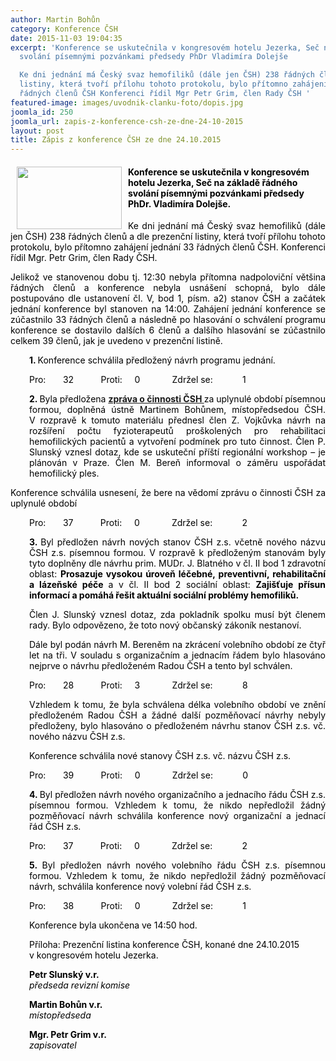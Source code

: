 ```yaml
---
author: Martin Bohůn
category: Konference ČSH
date: 2015-11-03 19:04:35
excerpt: 'Konference se uskutečnila v kongresovém hotelu Jezerka, Seč na základě řádného
  svolání písemnými pozvánkami předsedy PhDr Vladimíra Dolejše

  Ke dni jednání má Český svaz hemofiliků (dále jen ČSH) 238 řádných členů a dle prezenční
  listiny, která tvoří přílohu tohoto protokolu, bylo přítomno zahájení jednání 33
  řádných členů ČSH Konferenci řídil Mgr Petr Grim, člen Rady ČSH '
featured-image: images/uvodnik-clanku-foto/dopis.jpg
joomla_id: 250
joomla_url: zapis-z-konference-csh-ze-dne-24-10-2015
layout: post
title: Zápis z konference ČSH ze dne 24.10.2015
---
```


<h4 align="center" style="text-align: left;">
 <span style="color: #000000;">
  <span style="font-size: 1em; text-align: justify;">
   <img border="0" height="100" src="{{ site.baseurl }}/images/uvodnik-clanku-foto/dopis.jpg" style="float: left; margin-left: 10px; margin-right: 10px;" width="168"/>
  </span>
 </span>
 <span style="color: #000000;">
  <span style="font-size: 1em; text-align: justify;">
   Konference se uskutečnila v kongresovém hotelu Jezerka, Seč na základě řádného svolání písemnými pozvánkami předsedy PhDr. Vladimíra Dolejše.
  </span>
  <span style="font-size: 1em; text-align: justify;">
   <br/>
  </span>
 </span>
</h4>
<p style="text-align: justify;">
 <span style="color: #000000;">
  Ke dni jednání má Český svaz hemofiliků (dále jen ČSH) 238 řádných členů a dle prezenční listiny, která tvoří přílohu tohoto protokolu, bylo přítomno zahájení jednání 33 řádných členů ČSH. Konferenci řídil Mgr. Petr Grim, člen Rady ČSH.
 </span>
</p>
<p style="text-align: justify;">
 <span style="color: #000000;">
  Jelikož ve stanovenou dobu tj. 12:30 nebyla přítomna nadpoloviční většina řádných členů a konference nebyla usnášení schopná, bylo dále postupováno dle ustanovení čl. V, bod 1, písm. a2) stanov ČSH a začátek jednání konference byl stanoven na 14:00. Zahájení jednání konference se zúčastnilo 33 řádných členů a následně po hlasování o schválení programu konference se dostavilo dalších 6 členů a dalšího hlasování se zúčastnilo celkem 39 členů, jak je uvedeno v prezenční listině.
 </span>
</p>
<p style="padding-left: 30px; text-align: justify;">
 <span style="color: #000000;">
  <strong style="text-align: left;">
   1.
  </strong>
  <span style="text-align: left;">
   Konference schválila předložený návrh programu jednání.
  </span>
 </span>
</p>
<p style="padding-left: 30px; text-align: justify;">
 <span style="color: #000000;">
  Pro:       32           Proti:     0             Zdržel se:            1
 </span>
</p>
<p style="padding-left: 30px; text-align: justify;">
 <span style="color: #000000;">
  <strong>
   2.
  </strong>
  Byla předložena
  <strong>
   <a href="images/dokumenty-pdf-doc/konference2014/zprava-o-cinnosti-2014.pdf" title="Zpráva o činnosti 2014">
    zpráva o činnosti ČSH
   </a>
  </strong>
  za uplynulé období písemnou formou, doplněná ústně Martinem Bohůnem, místopředsedou ČSH. V rozpravě k tomuto materiálu přednesl člen Z. Vojkůvka návrh na rozšíření počtu fyzioterapeutů proškolených pro rehabilitaci hemofilických pacientů a vytvoření podmínek pro tuto činnost. Člen P. Slunský vznesl dotaz, kde se uskuteční příští regionální workshop – je plánován v Praze. Člen M. Bereň informoval o záměru uspořádat hemofilický ples.
 </span>
</p>
<p style="text-align: justify;">
 <span style="color: #000000;">
  Konference schválila usnesení, že bere na vědomí zprávu o činnosti ČSH za uplynulé období
 </span>
</p>
<p style="padding-left: 30px; text-align: justify;">
 <span style="color: #000000;">
  Pro:       37           Proti:     0             Zdržel se:            2
 </span>
</p>
<p style="padding-left: 30px; text-align: justify;">
 <span style="color: #000000;">
  <strong>
   3.
  </strong>
  Byl předložen návrh nových stanov ČSH z.s. včetně nového názvu ČSH z.s. písemnou formou. V rozpravě k předloženým stanovám byly tyto doplněny dle návrhu prim. MUDr. J. Blatného v čl. II bod 1 zdravotní oblast:
  <strong>
   Prosazuje vysokou úroveň léčebné, preventivní, rehabilitační a lázeňské péče
  </strong>
  a v čl. II bod 2 sociální oblast:
  <strong>
   Zajišťuje přísun informací a pomáhá řešit aktuální sociální problémy hemofiliků.
  </strong>
 </span>
</p>
<p style="padding-left: 30px; text-align: justify;">
 <span style="color: #000000;">
  Člen J. Slunský vznesl dotaz, zda pokladník spolku musí být členem rady. Bylo odpovězeno, že toto nový občanský zákoník nestanoví.
 </span>
</p>
<p style="padding-left: 30px; text-align: justify;">
 <span style="color: #000000;">
  Dále byl podán návrh M. Bereněm na zkrácení volebního období ze čtyř let na tři. V souladu s organizačním a jednacím řádem bylo hlasováno nejprve o návrhu předloženém Radou ČSH a tento byl schválen.
 </span>
</p>
<p style="padding-left: 30px; text-align: justify;">
 <span style="color: #000000;">
  Pro:       28           Proti:     3             Zdržel se:            8
 </span>
</p>
<p style="padding-left: 30px; text-align: justify;">
 <span style="color: #000000;">
  Vzhledem k tomu, že byla schválena délka volebního období ve znění předloženém Radou ČSH a žádné další pozměňovací návrhy nebyly předloženy, bylo hlasováno o předloženém návrhu stanov ČSH z.s. vč. nového názvu ČSH z.s.
 </span>
</p>
<p style="padding-left: 30px; text-align: justify;">
 <span style="color: #000000;">
  Konference schválila nové stanovy ČSH z.s. vč. názvu ČSH z.s.
 </span>
</p>
<p style="padding-left: 30px; text-align: justify;">
 <span style="color: #000000;">
  Pro:       39           Proti:     0             Zdržel se:            0
 </span>
</p>
<p style="padding-left: 30px; text-align: justify;">
 <span style="color: #000000;">
  <strong>
   4.
  </strong>
  Byl předložen návrh nového organizačního a jednacího řádu ČSH z.s. písemnou formou. Vzhledem k tomu, že nikdo nepředložil žádný pozměňovací návrh schválila konference nový organizační a jednací řád ČSH z.s.
 </span>
</p>
<p style="padding-left: 30px; text-align: justify;">
 <span style="color: #000000;">
  Pro:       37           Proti:     0             Zdržel se:            2
 </span>
</p>
<p style="padding-left: 30px; text-align: justify;">
 <span style="color: #000000;">
  <strong>
   5.
  </strong>
  Byl předložen návrh nového volebního řádu ČSH z.s. písemnou formou. Vzhledem k tomu, že nikdo nepředložil žádný pozměňovací návrh, schválila konference nový volební řád ČSH z.s.
 </span>
</p>
<p style="padding-left: 30px;">
 <span style="color: #000000;">
  Pro:       38           Proti:     0             Zdržel se:            1
 </span>
</p>
<p style="padding-left: 30px;">
 <span style="color: #000000;">
  Konference byla ukončena ve 14:50 hod.
 </span>
</p>
<p style="padding-left: 30px;">
 <span style="color: #000000;">
  Příloha: Prezenční listina konference ČSH, konané dne 24.10.2015 v kongresovém hotelu Jezerka.
 </span>
</p>
<p style="padding-left: 30px;">
 <span style="color: #000000;">
  <strong>
   Petr Slunský v.r.
  </strong>
 </span>
 <br/>
 <span style="color: #000000;">
  <em>
   předseda revizní komise
  </em>
 </span>
</p>
<p style="padding-left: 30px;">
 <span style="color: #000000;">
  <strong>
   Martin Bohůn v.r.
  </strong>
 </span>
 <br/>
 <span style="color: #000000;">
  <em>
   místopředseda
  </em>
 </span>
</p>
<p style="padding-left: 30px;">
 <span style="color: #000000;">
  <strong>
   Mgr. Petr Grim v.r.
   <br/>
  </strong>
 </span>
 <span style="color: #000000;">
  <em>
   zapisovatel
  </em>
 </span>
</p>